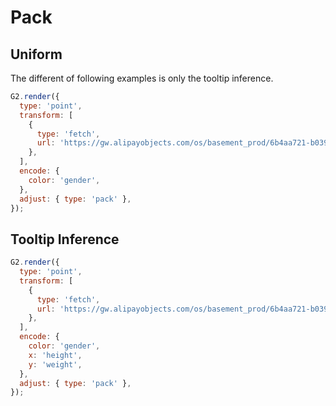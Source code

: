# Pack

## Uniform

The different of following examples is only the tooltip inference.

```js | dom
G2.render({
  type: 'point',
  transform: [
    {
      type: 'fetch',
      url: 'https://gw.alipayobjects.com/os/basement_prod/6b4aa721-b039-49b9-99d8-540b3f87d339.json',
    },
  ],
  encode: {
    color: 'gender',
  },
  adjust: { type: 'pack' },
});
```

## Tooltip Inference

```js | dom
G2.render({
  type: 'point',
  transform: [
    {
      type: 'fetch',
      url: 'https://gw.alipayobjects.com/os/basement_prod/6b4aa721-b039-49b9-99d8-540b3f87d339.json',
    },
  ],
  encode: {
    color: 'gender',
    x: 'height',
    y: 'weight',
  },
  adjust: { type: 'pack' },
});
```
